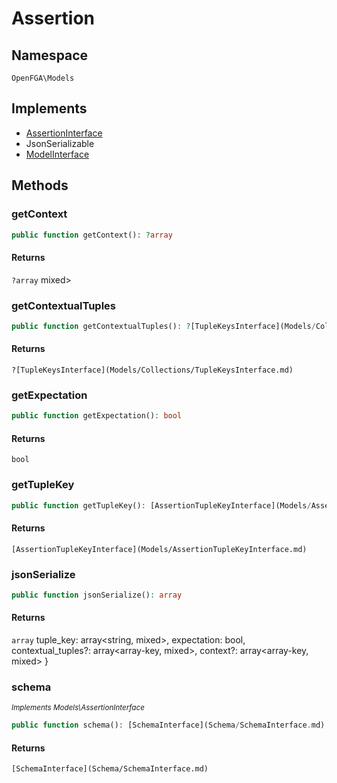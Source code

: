 # Assertion


## Namespace
`OpenFGA\Models`

## Implements
* [AssertionInterface](Models/AssertionInterface.md)
* JsonSerializable
* [ModelInterface](Models/ModelInterface.md)

## Methods
### getContext


```php
public function getContext(): ?array
```



#### Returns
`?array` mixed&gt;

### getContextualTuples


```php
public function getContextualTuples(): ?[TupleKeysInterface](Models/Collections/TupleKeysInterface.md)
```



#### Returns
`?[TupleKeysInterface](Models/Collections/TupleKeysInterface.md)` 

### getExpectation


```php
public function getExpectation(): bool
```



#### Returns
`bool` 

### getTupleKey


```php
public function getTupleKey(): [AssertionTupleKeyInterface](Models/AssertionTupleKeyInterface.md)
```



#### Returns
`[AssertionTupleKeyInterface](Models/AssertionTupleKeyInterface.md)` 

### jsonSerialize


```php
public function jsonSerialize(): array
```



#### Returns
`array` tuple_key: array&lt;string, mixed&gt;, expectation: bool, contextual_tuples?: array&lt;array-key, mixed&gt;, context?: array&lt;array-key, mixed&gt; }

### schema

*<small>Implements Models\AssertionInterface</small>*  

```php
public function schema(): [SchemaInterface](Schema/SchemaInterface.md)
```



#### Returns
`[SchemaInterface](Schema/SchemaInterface.md)` 

